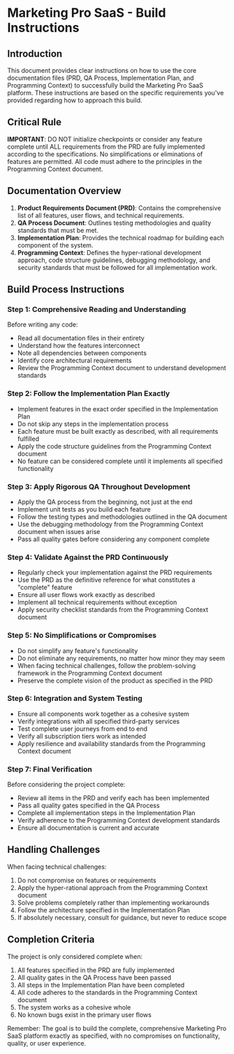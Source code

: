 # Marketing Pro SaaS - Build Instructions

## Introduction

This document provides clear instructions on how to use the core documentation files (PRD, QA Process, Implementation Plan, and Programming Context) to successfully build the Marketing Pro SaaS platform. These instructions are based on the specific requirements you've provided regarding how to approach this build.

## Critical Rule

**IMPORTANT**: DO NOT initialize checkpoints or consider any feature complete until ALL requirements from the PRD are fully implemented according to the specifications. No simplifications or eliminations of features are permitted. All code must adhere to the principles in the Programming Context document.

## Documentation Overview

1. **Product Requirements Document (PRD)**: Contains the comprehensive list of all features, user flows, and technical requirements.
2. **QA Process Document**: Outlines testing methodologies and quality standards that must be met.
3. **Implementation Plan**: Provides the technical roadmap for building each component of the system.
4. **Programming Context**: Defines the hyper-rational development approach, code structure guidelines, debugging methodology, and security standards that must be followed for all implementation work.

## Build Process Instructions

### Step 1: Comprehensive Reading and Understanding

Before writing any code:
- Read all documentation files in their entirety
- Understand how the features interconnect
- Note all dependencies between components
- Identify core architectural requirements
- Review the Programming Context document to understand development standards

### Step 2: Follow the Implementation Plan Exactly

- Implement features in the exact order specified in the Implementation Plan
- Do not skip any steps in the implementation process
- Each feature must be built exactly as described, with all requirements fulfilled
- Apply the code structure guidelines from the Programming Context document
- No feature can be considered complete until it implements all specified functionality

### Step 3: Apply Rigorous QA Throughout Development

- Apply the QA process from the beginning, not just at the end
- Implement unit tests as you build each feature
- Follow the testing types and methodologies outlined in the QA document
- Use the debugging methodology from the Programming Context document when issues arise
- Pass all quality gates before considering any component complete

### Step 4: Validate Against the PRD Continuously

- Regularly check your implementation against the PRD requirements
- Use the PRD as the definitive reference for what constitutes a "complete" feature
- Ensure all user flows work exactly as described
- Implement all technical requirements without exception
- Apply security checklist standards from the Programming Context document

### Step 5: No Simplifications or Compromises

- Do not simplify any feature's functionality
- Do not eliminate any requirements, no matter how minor they may seem
- When facing technical challenges, follow the problem-solving framework in the Programming Context document
- Preserve the complete vision of the product as specified in the PRD

### Step 6: Integration and System Testing

- Ensure all components work together as a cohesive system
- Verify integrations with all specified third-party services
- Test complete user journeys from end to end
- Verify all subscription tiers work as intended
- Apply resilience and availability standards from the Programming Context document

### Step 7: Final Verification

Before considering the project complete:
- Review all items in the PRD and verify each has been implemented
- Pass all quality gates specified in the QA Process
- Complete all implementation steps in the Implementation Plan
- Verify adherence to the Programming Context development standards
- Ensure all documentation is current and accurate

## Handling Challenges

When facing technical challenges:
1. Do not compromise on features or requirements
2. Apply the hyper-rational approach from the Programming Context document
3. Solve problems completely rather than implementing workarounds
4. Follow the architecture specified in the Implementation Plan
5. If absolutely necessary, consult for guidance, but never to reduce scope

## Completion Criteria

The project is only considered complete when:
1. All features specified in the PRD are fully implemented
2. All quality gates in the QA Process have been passed
3. All steps in the Implementation Plan have been completed
4. All code adheres to the standards in the Programming Context document
5. The system works as a cohesive whole
6. No known bugs exist in the primary user flows

Remember: The goal is to build the complete, comprehensive Marketing Pro SaaS platform exactly as specified, with no compromises on functionality, quality, or user experience.
